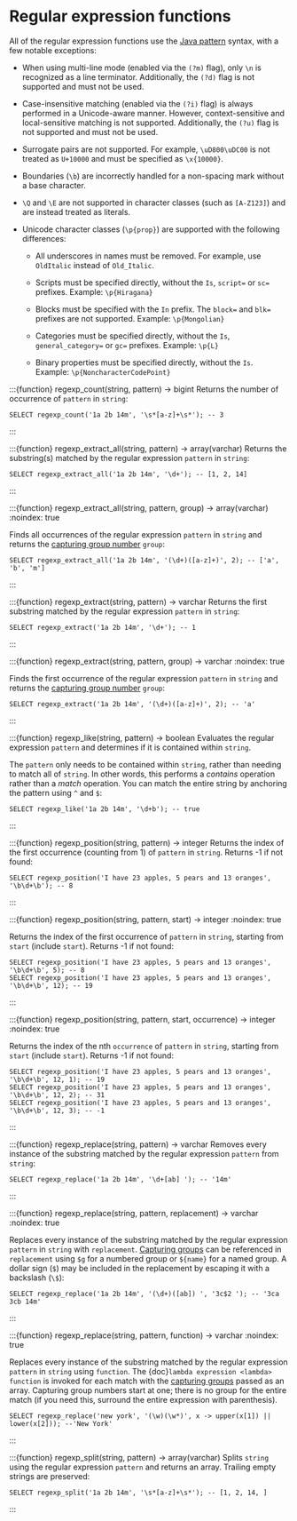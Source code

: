 # Regular expression functions

All of the regular expression functions use the [Java pattern] syntax,
with a few notable exceptions:

- When using multi-line mode (enabled via the `(?m)` flag),
  only `\n` is recognized as a line terminator. Additionally,
  the `(?d)` flag is not supported and must not be used.

- Case-insensitive matching (enabled via the `(?i)` flag) is always
  performed in a Unicode-aware manner. However, context-sensitive and
  local-sensitive matching is not supported. Additionally, the
  `(?u)` flag is not supported and must not be used.

- Surrogate pairs are not supported. For example, `\uD800\uDC00` is
  not treated as `U+10000` and must be specified as `\x{10000}`.

- Boundaries (`\b`) are incorrectly handled for a non-spacing mark
  without a base character.

- `\Q` and `\E` are not supported in character classes
  (such as `[A-Z123]`) and are instead treated as literals.

- Unicode character classes (`\p{prop}`) are supported with
  the following differences:

  - All underscores in names must be removed. For example, use
    `OldItalic` instead of `Old_Italic`.

  - Scripts must be specified directly, without the
    `Is`, `script=` or `sc=` prefixes.
    Example: `\p{Hiragana}`

  - Blocks must be specified with the `In` prefix.
    The `block=` and `blk=` prefixes are not supported.
    Example: `\p{Mongolian}`

  - Categories must be specified directly, without the `Is`,
    `general_category=` or `gc=` prefixes.
    Example: `\p{L}`

  - Binary properties must be specified directly, without the `Is`.
    Example: `\p{NoncharacterCodePoint}`

:::{function} regexp_count(string, pattern) -> bigint
Returns the number of occurrence of `pattern` in `string`:

```
SELECT regexp_count('1a 2b 14m', '\s*[a-z]+\s*'); -- 3
```
:::

:::{function} regexp_extract_all(string, pattern) -> array(varchar)
Returns the substring(s) matched by the regular expression `pattern`
in `string`:

```
SELECT regexp_extract_all('1a 2b 14m', '\d+'); -- [1, 2, 14]
```
:::

:::{function} regexp_extract_all(string, pattern, group) -> array(varchar)
:noindex: true

Finds all occurrences of the regular expression `pattern` in `string`
and returns the [capturing group number] `group`:

```
SELECT regexp_extract_all('1a 2b 14m', '(\d+)([a-z]+)', 2); -- ['a', 'b', 'm']
```
:::

:::{function} regexp_extract(string, pattern) -> varchar
Returns the first substring matched by the regular expression `pattern`
in `string`:

```
SELECT regexp_extract('1a 2b 14m', '\d+'); -- 1
```
:::

:::{function} regexp_extract(string, pattern, group) -> varchar
:noindex: true

Finds the first occurrence of the regular expression `pattern` in
`string` and returns the [capturing group number] `group`:

```
SELECT regexp_extract('1a 2b 14m', '(\d+)([a-z]+)', 2); -- 'a'
```
:::

:::{function} regexp_like(string, pattern) -> boolean
Evaluates the regular expression `pattern` and determines if it is
contained within `string`.

The `pattern` only needs to be contained within
`string`, rather than needing to match all of `string`. In other words,
this performs a *contains* operation rather than a *match* operation. You can
match the entire string by anchoring the pattern using `^` and `$`:

```
SELECT regexp_like('1a 2b 14m', '\d+b'); -- true
```
:::

:::{function} regexp_position(string, pattern) -> integer
Returns the index of the first occurrence (counting from 1) of `pattern` in `string`.
Returns -1 if not found:

```
SELECT regexp_position('I have 23 apples, 5 pears and 13 oranges', '\b\d+\b'); -- 8
```
:::

:::{function} regexp_position(string, pattern, start) -> integer
:noindex: true

Returns the index of the first occurrence of `pattern` in `string`,
starting from `start` (include `start`). Returns -1 if not found:

```
SELECT regexp_position('I have 23 apples, 5 pears and 13 oranges', '\b\d+\b', 5); -- 8
SELECT regexp_position('I have 23 apples, 5 pears and 13 oranges', '\b\d+\b', 12); -- 19
```
:::

:::{function} regexp_position(string, pattern, start, occurrence) -> integer
:noindex: true

Returns the index of the nth `occurrence` of `pattern` in `string`,
starting from `start` (include `start`). Returns -1 if not found:

```
SELECT regexp_position('I have 23 apples, 5 pears and 13 oranges', '\b\d+\b', 12, 1); -- 19
SELECT regexp_position('I have 23 apples, 5 pears and 13 oranges', '\b\d+\b', 12, 2); -- 31
SELECT regexp_position('I have 23 apples, 5 pears and 13 oranges', '\b\d+\b', 12, 3); -- -1
```
:::

:::{function} regexp_replace(string, pattern) -> varchar
Removes every instance of the substring matched by the regular expression
`pattern` from `string`:

```
SELECT regexp_replace('1a 2b 14m', '\d+[ab] '); -- '14m'
```
:::

:::{function} regexp_replace(string, pattern, replacement) -> varchar
:noindex: true

Replaces every instance of the substring matched by the regular expression
`pattern` in `string` with `replacement`. [Capturing groups] can be
referenced in `replacement` using `$g` for a numbered group or
`${name}` for a named group. A dollar sign (`$`) may be included in the
replacement by escaping it with a backslash (`\$`):

```
SELECT regexp_replace('1a 2b 14m', '(\d+)([ab]) ', '3c$2 '); -- '3ca 3cb 14m'
```
:::

:::{function} regexp_replace(string, pattern, function) -> varchar
:noindex: true

Replaces every instance of the substring matched by the regular expression
`pattern` in `string` using `function`. The {doc}`lambda expression <lambda>`
`function` is invoked for each match with the [capturing groups] passed as an
array. Capturing group numbers start at one; there is no group for the entire match
(if you need this, surround the entire expression with parenthesis).

```
SELECT regexp_replace('new york', '(\w)(\w*)', x -> upper(x[1]) || lower(x[2])); --'New York'
```
:::

:::{function} regexp_split(string, pattern) -> array(varchar)
Splits `string` using the regular expression `pattern` and returns an
array. Trailing empty strings are preserved:

```
SELECT regexp_split('1a 2b 14m', '\s*[a-z]+\s*'); -- [1, 2, 14, ]
```
:::

[capturing group number]: https://docs.oracle.com/en/java/javase/21/docs/api/java.base/java/util/regex/Pattern.html#gnumber
[capturing groups]: https://docs.oracle.com/en/java/javase/21/docs/api/java.base/java/util/regex/Pattern.html#cg
[java pattern]: https://docs.oracle.com/en/java/javase/21/docs/api/java.base/java/util/regex/Pattern.html
